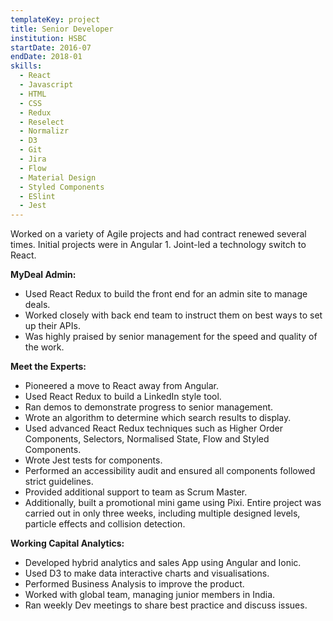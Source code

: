 ```yaml
---
templateKey: project
title: Senior Developer
institution: HSBC
startDate: 2016-07
endDate: 2018-01
skills:
  - React
  - Javascript
  - HTML
  - CSS
  - Redux
  - Reselect
  - Normalizr
  - D3
  - Git
  - Jira
  - Flow
  - Material Design
  - Styled Components
  - ESlint
  - Jest
---
```

Worked on a variety of Agile projects and had contract renewed several times. Initial projects were in Angular 1. Joint-led a technology switch to React.  

**MyDeal Admin:**

* Used React Redux to build the front end for an admin site to manage deals.
* Worked closely with back end team to instruct them on best ways to set up their APIs.
* Was highly praised by senior management for the speed and quality of the work.

**Meet the Experts:**

* Pioneered a move to React away from Angular.
* Used React Redux to build a LinkedIn style tool.
* Ran demos to demonstrate progress to senior management.
* Wrote an algorithm to determine which search results to display.
* Used advanced React Redux techniques such as Higher Order Components, Selectors, Normalised State, Flow and Styled Components.
* Wrote Jest tests for components.
* Performed an accessibility audit and ensured all components followed strict guidelines.
* Provided additional support to team as Scrum Master.
* Additionally, built a promotional mini game using Pixi. Entire project was carried out in only three weeks, including multiple designed levels, particle effects and collision detection.

**Working Capital Analytics:**

* Developed hybrid analytics and sales App using Angular and Ionic.
* Used D3 to make data interactive charts and visualisations.
* Performed Business Analysis to improve the product.
* Worked with global team, managing junior members in India.
* Ran weekly Dev meetings to share best practice and discuss issues.
